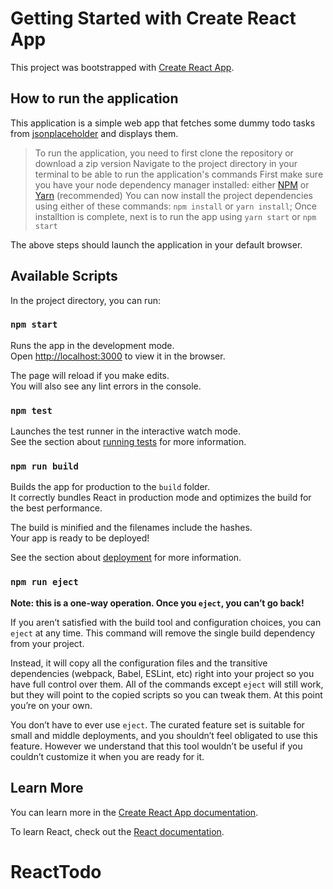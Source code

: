 # Getting Started with Create React App

This project was bootstrapped with [Create React App](https://github.com/facebook/create-react-app).

## How to run the application

This application is a simple web app that fetches some dummy todo tasks from [jsonplaceholder](https://jsonplaceholder.typicode.com/todos) and displays them.

> To run the application, you need to first clone the repository or download a zip version
> Navigate to the project directory in your terminal to be able to run the application's commands
> First make sure you have your node dependency manager installed: either [NPM](http://npmjs.com) or [Yarn](http://yarnpkg.com) (recommended)
> You can now install the project dependencies using either of these commands: `npm install` or `yarn install`;
> Once installtion is complete, next is to run the app using `yarn start` or `npm start`

The above steps should launch the application in your default browser.

## Available Scripts

In the project directory, you can run:

### `npm start`

Runs the app in the development mode.\
Open [http://localhost:3000](http://localhost:3000) to view it in the browser.

The page will reload if you make edits.\
You will also see any lint errors in the console.

### `npm test`

Launches the test runner in the interactive watch mode.\
See the section about [running tests](https://facebook.github.io/create-react-app/docs/running-tests) for more information.

### `npm run build`

Builds the app for production to the `build` folder.\
It correctly bundles React in production mode and optimizes the build for the best performance.

The build is minified and the filenames include the hashes.\
Your app is ready to be deployed!

See the section about [deployment](https://facebook.github.io/create-react-app/docs/deployment) for more information.

### `npm run eject`

**Note: this is a one-way operation. Once you `eject`, you can’t go back!**

If you aren’t satisfied with the build tool and configuration choices, you can `eject` at any time. This command will remove the single build dependency from your project.

Instead, it will copy all the configuration files and the transitive dependencies (webpack, Babel, ESLint, etc) right into your project so you have full control over them. All of the commands except `eject` will still work, but they will point to the copied scripts so you can tweak them. At this point you’re on your own.

You don’t have to ever use `eject`. The curated feature set is suitable for small and middle deployments, and you shouldn’t feel obligated to use this feature. However we understand that this tool wouldn’t be useful if you couldn’t customize it when you are ready for it.

## Learn More

You can learn more in the [Create React App documentation](https://facebook.github.io/create-react-app/docs/getting-started).

To learn React, check out the [React documentation](https://reactjs.org/).

# ReactTodo
